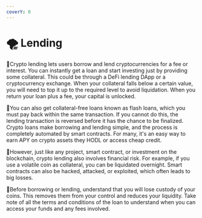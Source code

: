 ```yaml
---
coverY: 0
---
```


# 🌪 Lending

:clap:Crypto lending lets users borrow and lend cryptocurrencies for a fee or interest. You can instantly get a loan and start investing just by providing some collateral. This could be through a DeFi lending DApp or a cryptocurrency exchange. When your collateral falls below a certain value, you will need to top it up to the required level to avoid liquidation. When you return your loan plus a fee, your capital is unlocked.&#x20;

:clap:You can also get collateral-free loans known as flash loans, which you must pay back within the same transaction. If you cannot do this, the lending transaction is reversed before it has the chance to be finalized. Crypto loans make borrowing and lending simple, and the process is completely automated by smart contracts. For many, it's an easy way to earn APY on crypto assets they HODL or access cheap credit.

:clap:However, just like any project, smart contract, or investment on the blockchain, crypto lending also involves financial risk. For example, if you use a volatile coin as collateral, you can be liquidated overnight. Smart contracts can also be hacked, attacked, or exploited, which often leads to big losses.

:clap:Before borrowing or lending, understand that you will lose custody of your coins. This removes them from your control and reduces your liquidity. Take note of all the terms and conditions of the loan to understand when you can access your funds and any fees involved.
